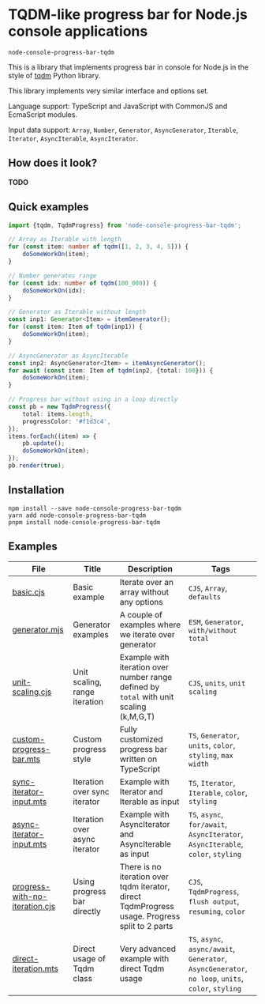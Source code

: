 # TQDM-like progress bar for Node.js console applications

```
node-console-progress-bar-tqdm
```

This is a library that implements progress bar in console for Node.js in the style of
[tqdm](https://tqdm.github.io/) Python library.

This library implements very similar interface and options set.

Language support: TypeScript and JavaScript with CommonJS and EcmaScript modules.

Input data support: `Array`, `Number`, `Generator`, `AsyncGenerator`, `Iterable`, `Iterator`, `AsyncIterable`, `AsyncIterator`.

## How does it look?

**TODO**

## Quick examples

```ts
import {tqdm, TqdmProgress} from 'node-console-progress-bar-tqdm';

// Array as Iterable with length
for (const item: number of tqdm([1, 2, 3, 4, 5])) {
    doSomeWorkOn(item);
}

// Number generates range
for (const idx: number of tqdm(100_000)) {
    doSomeWorkOn(idx);
}

// Generator as Iterable without length
const inp1: Generator<Item> = itemGenerator();
for (const item: Item of tqdm(inp1)) {
    doSomeWorkOn(item);
}

// AsyncGenerator as AsyncIterable
const inp2: AsyncGenerator<Item> = itemAsyncGenerator();
for await (const item: Item of tqdm(inp2, {total: 100})) {
    doSomeWorkOn(item);
}

// Progress bar without using in a loop directly
const pb = new TqdmProgress({
    total: items.length,
    progressColor: '#f1d3c4',
});
items.forEach((item) => {
    pb.update();
    doSomeWorkOn(item);
});
pb.render(true);
```

## Installation

```shell
npm install --save node-console-progress-bar-tqdm
yarn add node-console-progress-bar-tqdm
pnpm install node-console-progress-bar-tqdm
```

## Examples

| File | Title | Description | Tags |
| ---- | ----- | ----------- | ---- |
| [basic.cjs](example/examples/basic.cjs) | Basic example | Iterate over an array without any options | `CJS`, `Array`, `defaults` |
| [generator.mjs](example/examples/generator.mjs) | Generator examples | A couple of examples where we iterate over generator | `ESM`, `Generator`, `with/without total` |
| [unit-scaling.cjs](example/examples/unit-scaling.cjs) | Unit scaling, range iteration | Example with iteration over number range defined by `total` with unit scaling (k,M,G,T) | `CJS`, `units`, `unit scaling` |
| [custom-progress-bar.mts](example/examples/custom-progress-bar.mts) | Custom progress style | Fully customized progress bar written on TypeScript | `TS`, `Generator`, `units`, `color`, `styling`, `max width` |
| [sync-iterator-input.mts](example/examples/sync-iterator-input.mts) | Iteration over sync iterator | Example with Iterator and Iterable as input | `TS`, `Iterator`, `Iterable`, `color`, `styling` |
| [async-iterator-input.mts](example/examples/async-iterator-input.mts) | Iteration over async iterator | Example with AsyncIterator and AsyncIterable as input | `TS`, `async`, `for/await`, `AsyncIterator`, `AsyncIterable`, `color`, `styling` |
| [progress-with-no-iteration.cjs](example/examples/progress-with-no-iteration.cjs) | Using progress bar directly | There is no iteration over tqdm iterator, direct TqdmProgress usage. Progress split to 2 parts | `CJS`, `TqdmProgress`, `flush output`, `resuming`, `color` |
| [direct-iteration.mts](example/examples/direct-iteration.mts) | Direct usage of Tqdm class | Very advanced example with direct Tqdm usage | `TS`, `async`, `async/await`, `Generator`, `AsyncGenerator`, `no loop`, `units`, `color`, `styling` |
